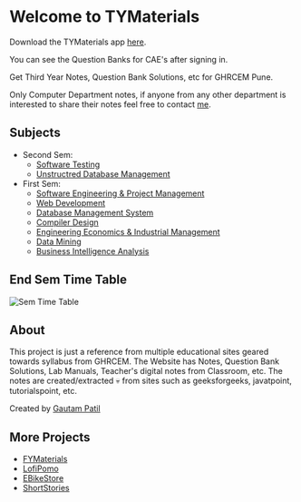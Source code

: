 # Welcome to TYMaterials

Download the TYMaterials app [here](https://bzbf.short.gy/TYMaterials).

You can see the Question Banks for CAE's after signing in.

Get Third Year Notes, Question Bank Solutions, etc for GHRCEM Pune. 

Only Computer Department notes, if anyone from any other department is interested to share their notes feel free to contact [me](mailto:gautam.patil.cs@ghrcem.raisoni.net).

## Subjects
- Second Sem:
    - [Software Testing](ST/index.md)
    - [Unstructred Database Management](UDB/index.md)
- First Sem:
    - [Software Engineering & Project Management](sepm/index.md)
    - [Web Development](WD/index.md)
    - [Database Management System](dbms/index.md)
    - [Compiler Design](cd/index.md)
    - [Engineering Economics & Industrial Management](eeim/index.md)
    - [Data Mining](DM/index.md)
    - [Business Intelligence Analysis](BIA/index.md)

## End Sem Time Table

![Sem Time Table](https://drive.google.com/uc?id=1menPTtVms2BC6rVT5P3pFdd8zNEOhXE-)

## About

This project is just a reference from multiple educational sites geared towards syllabus from GHRCEM.
The Website has Notes, Question Bank Solutions, Lab Manuals, Teacher's digital notes from Classroom, etc. The notes are created/extracted :skull: from sites such as geeksforgeeks, javatpoint, tutorialspoint, etc.

Created by [Gautam Patil](https://gautampatil.tech)

## More Projects

- [FYMaterials](https://fymaterials.live)
- [LofiPomo](https://lofipomo.gautampatil11.repl.co)
- [EBikeStore](https://ebikestore.gautampatil.tech)
- [ShortStories](https://short-stories-webapp.vercel.app/)
